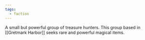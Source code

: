 ```yaml
---
tags:
  - faction
---
```

A small but powerful group of treasure hunters.  This group based in [[Gretmark Harbor]] seeks rare and powerful magical items.